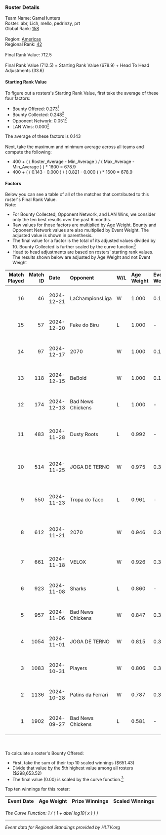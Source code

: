 ### Roster Details<br />
Team Name: GameHunters<br />
Roster: abr, Lich, mello, pedrinzy, prt<br />
Global Rank: [158](../../standings_global_2024_12_31.md)<br />
<br />
Region: [Americas]( ../../standings_americas_2024_12_31.md)<br />
Regional Rank: [42]( ../../standings_americas_2024_12_31.md)<br />
<br />
Final Rank Value:  712.5<br />
<br />
Final Rank Value (712.5) = Starting Rank Value (678.9) + Head To Head Adjustments (33.6)<br />

#### Starting Rank Value<br />
To figure out a rosters's Starting Rank Value, first take the average of these four factors:<br />
- Bounty Offered: 0.273[<sup>1</sup>](#table2)
- Bounty Collected: 0.248[<sup>2</sup>](#table1)
- Opponent Network: 0.051[<sup>2</sup>](#table1)
- LAN Wins: 0.000[<sup>2</sup>](#table1)

The average of these factors is 0.143<br />
<br />
Next, take the maximum and minimum average across all teams and compute the following:<br />
- 400 + ( ( Roster_Average - Min_Average ) / ( Max_Average - Min_Average ) ) * 1600 = 678.9
- 400 + ( ( 0.143 - 0.000 ) / ( 0.821 - 0.000 ) ) * 1600 = 678.9


#### Factors<br />
Below you can see a table of all of the matches that contributed to this roster's Final Rank Value.<br />
Note:<br />

- For Bounty Collected, Opponent Network, and LAN Wins, we consider only the ten best results over the past 6 months.
- Raw values for those factors are multiplied by Age Weight. Bounty and Opponent Network values are also multiplied by Event Weight. The adjusted value is shown in parenthesis.
- The final value for a factor is the total of its adjusted values divided by 10. Bounty Collected is further scaled by the curve function[<sup>3</sup>](#curveFunction)
- Head to head adjustments are based on rosters' starting rank values. The results shown below are adjusted by Age Weight and not Event Weight
<span id="table1"></span><br />


| Match Played | Match ID | Date       | Opponent          | W/L | Age Weight | Event Weight | Bounty Collected | Opponent Network | LAN Wins  | H2H Adj. | Roster                               |
| -: | -: | :- | :- | :- | :- | :- | :- | :- | :- | -: | :- |
|           16 |       46 | 2024-12-21 | LaChampionsLiga   | W   | 1.000      | 0.143        | 0.009 (0.001)    | 0.119 (0.017)    | 0 (0.000) |    10.40 | abr, Lich, mello, pedrinzy, prt      |
|           15 |       57 | 2024-12-20 | Fake do Biru      | L   | 1.000      | -            | -                | -                | -         |   -21.63 | abr, Lich, mello, pedrinzy, prt      |
|           14 |       97 | 2024-12-17 | 2070              | W   | 1.000      | 0.143        | 0.003 (0.000)    | 0.211 (0.030)    | 0 (0.000) |    12.43 | abr, Lich, mello, pedrinzy, prt      |
|           13 |      118 | 2024-12-15 | BeBold            | W   | 1.000      | 0.143        | 0.000 (0.000)    | 0.043 (0.006)    | 0 (0.000) |     6.69 | abr, Lich, mello, pedrinzy, prt      |
|           12 |      174 | 2024-12-13 | Bad News Chickens | L   | 1.000      | -            | -                | -                | -         |   -17.32 | abr, Lich, mello, pedrinzy, prt      |
|           11 |      483 | 2024-11-28 | Dusty Roots       | L   | 0.992      | -            | -                | -                | -         |   -12.04 | cerolzin, Lich, mello, pedrinzy, prt |
|           10 |      514 | 2024-11-25 | JOGA DE TERNO     | W   | 0.975      | 0.371        | 0.000 (0.000)    | 0.151 (0.055)    | 0 (0.000) |    10.41 | cerolzin, Lich, mello, pedrinzy, prt |
|            9 |      550 | 2024-11-23 | Tropa do Taco     | L   | 0.961      | -            | -                | -                | -         |   -12.14 | cerolzin, Lich, mello, pedrinzy, prt |
|            8 |      612 | 2024-11-21 | 2070              | W   | 0.946      | 0.371        | 0.003 (0.001)    | 0.211 (0.074)    | 0 (0.000) |    11.54 | cerolzin, Lich, mello, pedrinzy, prt |
|            7 |      661 | 2024-11-18 | VELOX             | W   | 0.926      | 0.371        | 0.000 (0.000)    | 0.158 (0.054)    | 0 (0.000) |     7.46 | abr, Lich, mello, pedrinzy, prt      |
|            6 |      923 | 2024-11-08 | Sharks            | L   | 0.860      | -            | -                | -                | -         |    -2.10 | abr, Lich, mello, pedrinzy, prt      |
|            5 |      957 | 2024-11-06 | Bad News Chickens | W   | 0.847      | 0.371        | 0.007 (0.002)    | 0.184 (0.058)    | 0 (0.000) |    12.82 | abr, Lich, mello, pedrinzy, prt      |
|            4 |     1054 | 2024-11-01 | JOGA DE TERNO     | W   | 0.815      | 0.371        | 0.000 (0.000)    | 0.151 (0.046)    | 0 (0.000) |    10.21 | abr, Lich, mello, pedrinzy, prt      |
|            3 |     1083 | 2024-10-31 | Players           | W   | 0.806      | 0.371        | 0.011 (0.003)    | 0.393 (0.118)    | 0 (0.000) |    13.62 | abr, Lich, mello, pedrinzy, prt      |
|            2 |     1136 | 2024-10-28 | Patins da Ferrari | W   | 0.787      | 0.371        | 0.003 (0.001)    | 0.194 (0.057)    | 0 (0.000) |    11.91 | abr, Lich, mello, pedrinzy, prt      |
|            1 |     1902 | 2024-09-27 | Bad News Chickens | L   | 0.581      | -            | -                | -                | -         |    -8.69 | abr, Lich, mello, pedrinzy, prt      |

<br />
<span id="table2"></span><br />
To calculate a roster's Bounty Offered:<br />

- First, take the sum of their top 10 scaled winnings ($651.43)
- Divide that value by the 5th highest value among all rosters ($298,653.52)
- The final value (0.00) is scaled by the curve function.[<sup>3</sup>](#curveFunction)

Top ten winnings for this roster:<br />

| Event Date | Age Weight | Prize Winnings | Scaled Winnings |
| :- | -: | :- | :- |


<span id="curveFunction"></span>_The Curve Function: 1 / ( 1 + abs( log10( x ) ) )_<br />

---
_Event data for Regional Standings provided by HLTV.org_<br />
